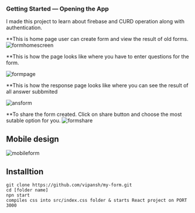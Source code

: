 
### Getting Started — Opening the App

I made this project to learn about firebase and CURD operation along with authentication.

**This is home page user can create form and view the result of old forms. 
![formhomescreen](https://user-images.githubusercontent.com/66291636/112180099-438c2700-8c21-11eb-9c36-2bbc83962c47.jpg)


**This is how the page looks like where you have to enter questions for the form.

![formpage](https://user-images.githubusercontent.com/66291636/112180629-bac1bb00-8c21-11eb-8ef3-93477ef57b4d.jpg)

**This is how the response page looks like where you can see the result of all answer subbmited

![ansform](https://user-images.githubusercontent.com/66291636/112180929-f8bedf00-8c21-11eb-8e0f-d6dd2b02e1a2.jpg)


**To share the form created. Click on share button and choose the most sutable option for you.
![formshare](https://user-images.githubusercontent.com/66291636/112181151-2c016e00-8c22-11eb-98d4-087615687117.jpg)


## Mobile design
![mobileform](https://user-images.githubusercontent.com/66291636/112181198-37ed3000-8c22-11eb-896e-c2fa06c096ea.jpg)




## Installtion 

```
git clone https://github.com/vipansh/my-form.git
cd [folder name]
npn start
compiles css into src/index.css folder & starts React project on PORT 3000
```


